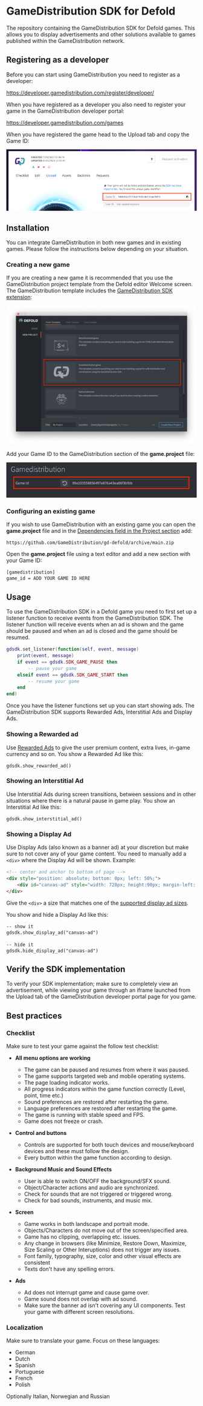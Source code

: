 # GameDistribution SDK for Defold
The repository containing the GameDistribution SDK for Defold games. This allows you to display advertisements and other solutions available to games published within the GameDistribution network.


## Registering as a developer
Before you can start using GameDistribution you need to register as a developer:

https://developer.gamedistribution.com/register/developer/

When you have registered as a developer you also need to register your game in the GameDistribution developer portal:

https://developer.gamedistribution.com/games

When you have registered the game head to the Upload tab and copy the Game ID:

![](/docs/gameid.png)


## Installation
You can integrate GameDistribution in both new games and in existing games. Please follow the instructions below depending on your situation.


### Creating a new game
If you are creating a new game it is recommended that you use the GameDistribution project template from the Defold editor Welcome screen. The GameDistribution template includes the [GameDistribution SDK extension](https://github.com/GameDistribution/gd-defold):

![GameDistribution template](/docs/gamedistribution-template.png)

Add your Game ID to the GameDistribution section of the **game.project** file:

![Adding game id game.project](/docs/adding-gameid.png)


### Configuring an existing game
If you wish to use GameDistribution with an existing game you can open the **game.project** file and in the [Dependencies field in the Project section](https://defold.com/manuals/project-settings/#dependencies) add:

```
https://github.com/GameDistribution/gd-defold/archive/main.zip
```

Open the **game.project** file using a text editor and add a new section with your Game ID:

```
[gamedistribution]
game_id = ADD YOUR GAME ID HERE
```


## Usage
To use the GameDistribution SDK in a Defold game you need to first set up a listener function to receive events from the GameDistribution SDK. The listener function will receive events when an ad is shown and the game should be paused and when an ad is closed and the game should be resumed.

```Lua
gdsdk.set_listener(function(self, event, message)
	print(event, message)
	if event == gdsdk.SDK_GAME_PAUSE then
		-- pause your game
	elseif event == gdsdk.SDK_GAME_START then
		-- resume your game
	end
end)
```

Once you have the listener functions set up you can start showing ads. The GameDistribution SDK supports Rewarded Ads, Interstitial Ads and Display Ads.


### Showing a Rewarded ad
Use [Rewarded Ads](https://blog.gamedistribution.com/rewarded-ads-are-here/) to give the user premium content, extra lives, in-game currency and so on. You show a Rewarded Ad like this:

```
gdsdk.show_rewarded_ad()
```


### Showing an Interstitial Ad
Use Interstitial Ads during screen transitions, between sessions and in other situations where there is a natural pause in game play. You show an Interstitial Ad like this:

```
gdsdk.show_interstitial_ad()
```


### Showing a Display Ad
Use Display Ads (also known as a banner ad) at your discretion but make sure to not cover any of your game content. You need to manually add a `<div>` where the Display Ad will be shown. Example:

```html
<!-- center and anchor to bottom of page -->
<div style="position: absolute; bottom: 0px; left: 50%;">
	<div id="canvas-ad" style="width: 728px; height:90px; margin-left: -50%;"/>
</div>
```

Give the `<div>` a size that matches one of the [supported display ad sizes](https://github.com/GameDistribution/GD-HTML5/wiki/Display-Ads).

You show and hide a Display Ad like this:

```
-- show it
gdsdk.show_display_ad("canvas-ad")

-- hide it
gdsdk.hide_display_ad("canvas-ad")
```


## Verify the SDK implementation
To verify your SDK implementation; make sure to completely view an advertisement, while viewing your game through an iframe launched from the Upload tab of the GameDistribution developer portal page for you game.

## Best practices

### Checklist
Make sure to test your game against the follow test checklist:

* **All menu options are working**
  * The game can be paused and resumes from where it was paused.
  * The game supports targeted web and mobile operating systems.
  * The page loading indicator works.
  * All progress indicators within the game function correctly (Level, point, time etc.)
  * Sound preferences are restored after restarting the game.
  * Language preferences are restored after restarting the game.
  * The game is running with stable speed and FPS.
  * Game does not freeze or crash.

* **Control and buttons**
  * Controls are supported for both touch devices and mouse/keyboard devices and these must follow the design.
  * Every button within the game function according to design.

* **Background Music and Sound Effects**
  * User is able to switch ON/OFF the background/SFX sound.
  * Object/Character actions and audio are synchronized.
  * Check for sounds that are not triggered or triggered wrong.
  * Check for bad sounds, instruments, and music mix.

* **Screen**
  * Game works in both landscape and portrait mode.
  * Objects/Characters do not move out of the screen/specified area.
  * Game has no clipping, overlapping etc. issues.
  * Any change in browsers (like Minimize, Restore Down, Maximize, Size Scaling or Other Interuptions) does not trigger any issues.
  * Font family, typography, size, color and other visual effects are consistent
  * Texts don't have any spelling errors.

* **Ads**
  * Ad does not interrupt game and cause game over.
  * Game sound does not overlap with ad sound.
  * Make sure the banner ad isn't covering any UI components. Test your game with different screen resolutions.

### Localization
Make sure to translate your game. Focus on these languages:

* German
* Dutch
* Spanish
* Portuguese
* French
* Polish

Optionally Italian, Norwegian and Russian
